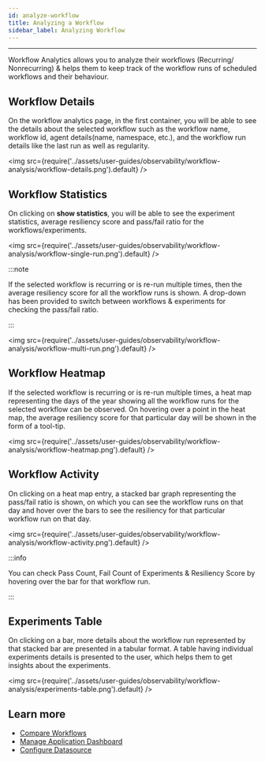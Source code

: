 ```yaml
---
id: analyze-workflow
title: Analyzing a Workflow
sidebar_label: Analyzing Workflow
---
```


---

Workflow Analytics allows you to analyze their workflows (Recurring/ Nonrecurring) & helps them to keep track of the workflow runs of scheduled workflows and their behaviour.

## Workflow Details

On the workflow analytics page, in the first container, you will be able to see the details about the selected workflow such as the workflow name, workflow id, agent details(name, namespace, etc.), and the workflow run details like the last run as well as regularity.

<img src={require('../assets/user-guides/observability/workflow-analysis/workflow-details.png').default} />

## Workflow Statistics

On clicking on **show statistics**, you will be able to see the experiment statistics, average resiliency score and pass/fail ratio for the workflows/experiments.

<img src={require('../assets/user-guides/observability/workflow-analysis/workflow-single-run.png').default} />

:::note

If the selected workflow is recurring or is re-run multiple times, then the average resiliency score for all the workflow runs is shown. A drop-down has been provided to switch between workflows & experiments for checking the pass/fail ratio.

:::

<img src={require('../assets/user-guides/observability/workflow-analysis/workflow-multi-run.png').default} />

## Workflow Heatmap

If the selected workflow is recurring or is re-run multiple times, a heat map representing the days of the year showing all the workflow runs for the selected workflow can be observed. On hovering over a point in the heat map, the average resiliency score for that particular day will be shown in the form of a tool-tip.

<img src={require('../assets/user-guides/observability/workflow-analysis/workflow-heatmap.png').default} />

## Workflow Activity

On clicking on a heat map entry, a stacked bar graph representing the pass/fail ratio is shown, on which you can see the workflow runs on that day and hover over the bars to see the resiliency for that particular workflow run on that day.

<img src={require('../assets/user-guides/observability/workflow-analysis/workflow-activity.png').default} />

:::info

You can check Pass Count, Fail Count of Experiments & Resiliency Score by hovering over the bar for that workflow run.

:::

## Experiments Table

On clicking on a bar, more details about the workflow run represented by that stacked bar are presented in a tabular format. A table having individual experiments details is presented to the user, which helps them to get insights about the experiments.

<img src={require('../assets/user-guides/observability/workflow-analysis/experiments-table.png').default} />

## Learn more

- [Compare Workflows](comparative-analysis)
- [Manage Application Dashboard](manage-app-dashboard)
- [Configure Datasource](configure-datasource)

